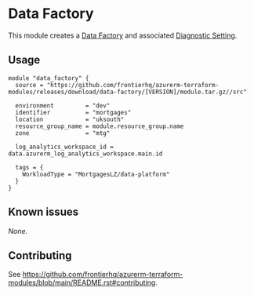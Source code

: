 # Data Factory

This module creates a [Data Factory](https://registry.terraform.io/providers/hashicorp/azurerm/latest/docs/resources/data_factory) and associated [Diagnostic Setting](https://registry.terraform.io/providers/hashicorp/azurerm/latest/docs/resources/monitor_diagnostic_setting).

## Usage

```hcl
module "data_factory" {
  source = "https://github.com/frontierhq/azurerm-terraform-modules/releases/download/data-factory/[VERSION]/module.tar.gz//src"

  environment         = "dev"
  identifier          = "mortgages"
  location            = "uksouth"
  resource_group_name = module.resource_group.name
  zone                = "mtg"

  log_analytics_workspace_id = data.azurerm_log_analytics_workspace.main.id

  tags = {
    WorkloadType = "MortgagesLZ/data-platform"
  }
}
```

## Known issues

_None._

## Contributing

See <https://github.com/frontierhq/azurerm-terraform-modules/blob/main/README.rst#contributing>.
